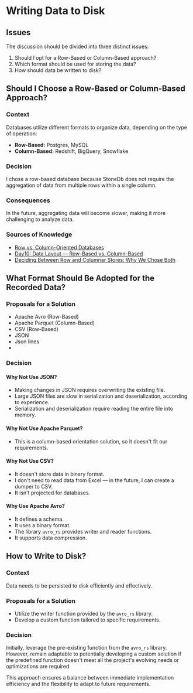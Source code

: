 # Writing Data to Disk

## Issues

The discussion should be divided into three distinct issues:

1. Should I opt for a Row-Based or Column-Based approach?
2. Which format should be used for storing the data?
3. How should data be written to disk?

## Should I Choose a Row-Based or Column-Based Approach?

### Context
Databases utilize different formats to organize data, depending on the type of operation:
- **Row-Based:** Postgres, MySQL
- **Column-Based:** Redshift, BigQuery, Snowflake

### Decision
I chose a row-based database because StoneDb does not require the aggregation of data from multiple rows within a single column.

### Consequences
In the future, aggregating data will become slower, making it more challenging to analyze data.

### Sources of Knowledge
- [Row vs. Column-Oriented Databases](https://dataschool.com/data-modeling-101/row-vs-column-oriented-databases/)
- [Day10: Data Layout — Row-Based vs. Column-Based](https://www.linkedin.com/pulse/day10-data-layout-row-based-vs-column-based-farhan-khan/)
- [Deciding Between Row and Columnar Stores: Why We Chose Both](https://medium.com/bluecore-engineering/deciding-between-row-and-columnar-stores-why-we-chose-both-3a675dab4087)

## What Format Should Be Adopted for the Recorded Data?

### Proposals for a Solution
- Apache Avro (Row-Based)
- Apache Parquet (Column-Based)
- CSV (Row-Based)
- JSON
- Json lines
- 

### Decision
#### Why Not Use JSON?
- Making changes in JSON requires overwriting the existing file.
- Large JSON files are slow in serialization and deserialization, according to experience.
- Serialization and deserialization require reading the entire file into memory.

#### Why Not Use Apache Parquet?
- This is a column-based orientation solution, so it doesn't fit our requirements.

#### Why Not Use CSV?
- It doesn't store data in binary format.
- I don't need to read data from Excel — in the future, I can create a dumper to CSV.
- It isn't projected for databases.

#### Why Use Apache Avro?
- It defines a schema.
- It uses a binary format.
- The library `avro_rs` provides writer and reader functions.
- It supports data compression.

## How to Write to Disk?

### Context
Data needs to be persisted to disk efficiently and effectively.

### Proposals for a Solution
- Utilize the writer function provided by the `avro_rs` library.
- Develop a custom function tailored to specific requirements.

### Decision
Initially, leverage the pre-existing function from the `avro_rs` library. However, remain adaptable to potentially developing a custom solution if the predefined function doesn't meet all the project's evolving needs or optimizations are required.

This approach ensures a balance between immediate implementation efficiency and the flexibility to adapt to future requirements.